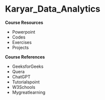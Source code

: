 # Karyar_Data_Analytics
<b>Course Resources</b>
</br>
* Powerpoint
* Codes
* Exercises
* Projects

<b>Course References</b>
</br>
* GeeksforGeeks
* Quera
* ChatGPT
* Tutorialspoint
* W3Schools
* Mygreatlearning
